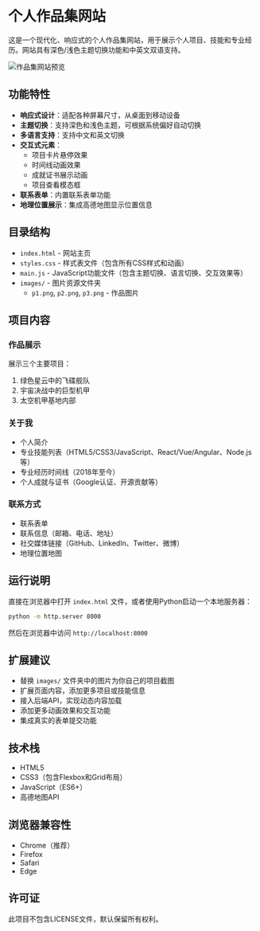 # 个人作品集网站

这是一个现代化、响应式的个人作品集网站，用于展示个人项目、技能和专业经历。网站具有深色/浅色主题切换功能和中英文双语支持。

![作品集网站预览](images/p1.png)

## 功能特性

- **响应式设计**：适配各种屏幕尺寸，从桌面到移动设备
- **主题切换**：支持深色和浅色主题，可根据系统偏好自动切换
- **多语言支持**：支持中文和英文切换
- **交互式元素**：
  - 项目卡片悬停效果
  - 时间线动画效果
  - 成就证书展示动画
  - 项目查看模态框
- **联系表单**：内置联系表单功能
- **地理位置展示**：集成高德地图显示位置信息

## 目录结构

- `index.html` - 网站主页
- `styles.css` - 样式表文件（包含所有CSS样式和动画）
- `main.js` - JavaScript功能文件（包含主题切换、语言切换、交互效果等）
- `images/` - 图片资源文件夹
  - `p1.png`, `p2.png`, `p3.png` - 作品图片

## 项目内容

### 作品展示
展示三个主要项目：
1. 绿色星云中的飞碟舰队
2. 宇宙决战中的巨型机甲
3. 太空机甲基地内部

### 关于我
- 个人简介
- 专业技能列表（HTML5/CSS3/JavaScript、React/Vue/Angular、Node.js等）
- 专业经历时间线（2018年至今）
- 个人成就与证书（Google认证、开源贡献等）

### 联系方式
- 联系表单
- 联系信息（邮箱、电话、地址）
- 社交媒体链接（GitHub、LinkedIn、Twitter、微博）
- 地理位置地图

## 运行说明

直接在浏览器中打开 `index.html` 文件，或者使用Python启动一个本地服务器：

```bash
python -m http.server 8000
```

然后在浏览器中访问 `http://localhost:8000`

## 扩展建议

- 替换 `images/` 文件夹中的图片为你自己的项目截图
- 扩展页面内容，添加更多项目或技能信息
- 接入后端API，实现动态内容加载
- 添加更多动画效果和交互功能
- 集成真实的表单提交功能

## 技术栈

- HTML5
- CSS3（包含Flexbox和Grid布局）
- JavaScript（ES6+）
- 高德地图API

## 浏览器兼容性

- Chrome（推荐）
- Firefox
- Safari
- Edge

## 许可证

此项目不包含LICENSE文件，默认保留所有权利。